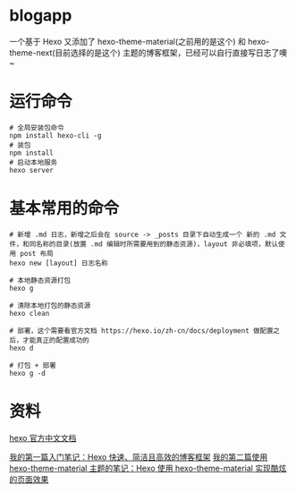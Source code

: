 # blogapp
一个基于 Hexo 又添加了 hexo-theme-material(之前用的是这个) 和 hexo-theme-next(目前选择的是这个) 主题的博客框架，已经可以自行直接写日志了噢~
# 运行命令
```
# 全局安装包命令
npm install hexo-cli -g
# 装包
npm install
# 启动本地服务
hexo server
```
# 基本常用的命令
```
# 新增 .md 日志，新增之后会在 source -> _posts 目录下自动生成一个 新的 .md 文件，和同名称的目录(放置 .md 编辑时所需要用到的静态资源)，layout 非必填项，默认使用 post 布局
hexo new [layout] 日志名称

# 本地静态资源打包
hexo g

# 清除本地打包的静态资源
hexo clean

# 部署，这个需要看官方文档 https://hexo.io/zh-cn/docs/deployment 做配置之后，才能真正的配置成功的
hexo d

# 打包 + 部署
hexo g -d
```
# 资料
[hexo 官方中文文档](https://hexo.io/zh-cn/)

[我的第一篇入门笔记：Hexo 快速、简洁且高效的博客框架](http://www.soulapp.tech/2018/05/09/Hexo%20快速、简洁且高效的博客框架/)
[我的第二篇使用 hexo-theme-material 主题的笔记：Hexo 使用 hexo-theme-material 实现酷炫的页面效果](http://www.soulapp.tech/2018/05/09/Hexo%20使用%20hexo-theme-material%20实现酷炫的页面效果/)
